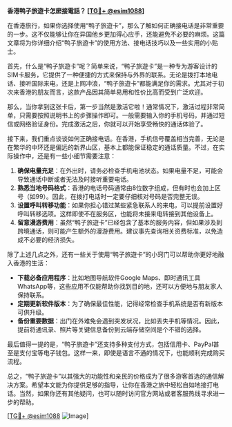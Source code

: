 **香港鸭子旅遊卡怎麽接電話？ [[TG💪+ @esim1088](https://t.me/s/esim1088)]**

在香港旅行，如果你选择使用“鸭子旅遊卡”，那么了解如何正确接电话是非常重要的一步。这不仅能够让你在异国他乡更加得心应手，还能避免不必要的麻烦。这篇文章将为你详细介绍“鸭子旅遊卡”的使用方法、接电话技巧以及一些实用的小贴士。

首先，什么是“鸭子旅遊卡”呢？简单来说，“鸭子旅遊卡”是一种专为游客设计的SIM卡服务，它提供了一种便捷的方式来保持与外界的联系。无论是拨打本地电话、接听国际来电，还是上网冲浪，“鸭子旅遊卡”都能满足你的需求。尤其对于初次来香港的朋友而言，这款产品因其简单易用和性价比高而受到广泛欢迎。

那么，当你拿到这张卡后，第一步当然是激活它啦！通常情况下，激活过程非常简单，只需要按照说明书上的步骤操作即可。一般需要输入你的手机号码，并通过短信或网络验证身份。完成激活之后，你就可以开始享受畅快的通话体验了。

接下来，我们重点谈谈如何正确接电话。在香港，手机信号覆盖相当完善，无论是在繁华的中环还是偏远的新界山区，基本上都能保证稳定的通话质量。不过，在实际操作中，还是有一些小细节需要注意：

1. **确保电量充足**：在外出时，请务必检查手机电池状态。如果电量不足，可能会导致通话中断或者无法及时接听重要电话。
2. **熟悉当地号码格式**：香港的电话号码通常由8位数字组成，但有时也会加上区号（如99）。因此，在拨打电话时一定要仔细核对号码是否完整无误。
3. **设置呼叫转移功能**：如果你担心错过某些紧急联系人的来电，可以提前设置好呼叫转移选项。这样即使不在服务区，也能将未接来电转接到其他设备上。
4. **留意漫游费用**：虽然“鸭子旅遊卡”已经包含了基本的服务内容，但如果涉及到跨境通话，则可能产生额外的漫游费用。建议事先查询相关资费标准，以免造成不必要的经济损失。

除了上述几点之外，还有一些关于使用“鸭子旅遊卡”的小窍门可以帮助你更好地融入香港的生活：

- **下载必备应用程序**：比如地图导航软件Google Maps、即时通讯工具WhatsApp等，这些应用不仅能帮助你找到目的地，还可以方便地与朋友家人保持联系。
- **定期更新软件版本**：为了确保最佳性能，记得经常检查手机系统是否有新版本可供升级。
- **备份重要数据**：出门在外难免会遇到突发状况，比如丢失手机等情况。因此，提前将通讯录、照片等关键信息备份到云端存储空间是个不错的选择。

最后值得一提的是，“鸭子旅遊卡”还支持多种支付方式，包括信用卡、PayPal甚至是支付宝等电子钱包。这样一来，即使是语言不通的情况下，也能顺利完成购买流程。

总之，“鸭子旅遊卡”以其强大的功能性和亲民的价格成为了很多游客首选的通信解决方案。希望本文能为你提供足够的指导，让你在香港之旅中轻松自如地接打电话。当然，如果你还有其他疑问，也可以随时访问官方网站或者客服热线寻求进一步的帮助。

[[TG💪+ @esim1088](https://t.me/s/esim1088) ![Image](https://i.postimg.cc/4NQfJmqS/Snipaste-2025-05-13-00-14-12.png)]